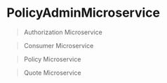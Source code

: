 # PolicyAdminMicroservice

> Authorization Microservice

> Consumer Microservice

> Policy Microservice

> Quote Microservice
